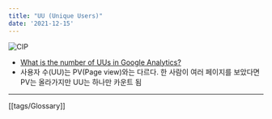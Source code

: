 ```yaml
---
title: "UU (Unique Users)"
date: '2021-12-15'
---
```

![CIP](https://www.identity-theft-awareness.com/images/identification.jpg)

- [What is the number of UUs in Google Analytics?](https://siteanatomy.com/en/metrics/uu.html)
- 사용자 수(UU)는 PV(Page view)와는 다르다. 한 사람이 여러 페이지를 보았다면 PV는 올라가지만 UU는 하나만 카운트 됨
---
[[tags/Glossary]]